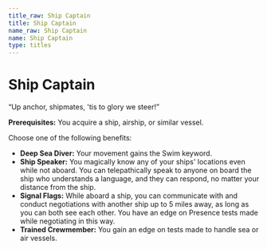 ```yaml
---
title_raw: Ship Captain
title: Ship Captain
name_raw: Ship Captain
name: Ship Captain
type: titles
---
```


# Ship Captain

“Up anchor, shipmates, 'tis to glory we steer!”

**Prerequisites:** You acquire a ship, airship, or similar vessel.

Choose one of the following benefits:

- **Deep Sea Diver:** Your movement gains the Swim keyword.
- **Ship Speaker:** You magically know any of your ships' locations even while not aboard. You can telepathically speak to anyone on board the ship who understands a language, and they can respond, no matter your distance from the ship.
- **Signal Flags:** While aboard a ship, you can communicate with and conduct negotiations with another ship up to 5 miles away, as long as you can both see each other. You have an edge on Presence tests made while negotiating in this way.
- **Trained Crewmember:** You gain an edge on tests made to handle sea or air vessels.
